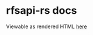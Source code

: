# rfsapi-rs docs
Viewable as rendered HTML [here](https://cdn.rawgit.com/nabijaczleweli/rfsapi-rs/doc/rfsapi/index.html)
